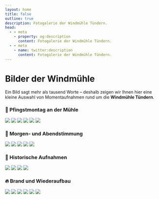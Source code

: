 ```yaml
---
layout: home
title: false
outline: true
description: Fotogalerie der Windmühle Tündern.
head:
  - - meta
    - property: og:description
      content: Fotogalerie der Windmühle Tündern.
  - - meta
    - name: twitter:description
      content: Fotogalerie der Windmühle Tündern.
---
```


# Bilder der Windmühle

Ein Bild sagt mehr als tausend Worte – deshalb zeigen wir Ihnen hier eine kleine Auswahl von Momentaufnahmen rund um die **Windmühle Tündern**.

### 🤝 Pfingstmontag an der Mühle

<div class="grid-gallery">
  <img src="/imgs/pfingstmontag/pfingstmontag3.jpeg" loading="lazy" class="grid-img" />
  <img src="/imgs/pfingstmontag/pfingstmontag1.jpeg" loading="lazy" class="grid-img" />
  <img src="/imgs/pfingstmontag/pfingstmontag2.jpeg" loading="lazy" class="grid-img" />
  <img src="/imgs/pfingstmontag/pfingstmontag4.jpeg" loading="lazy" class="grid-img" />
  <img src="/imgs/pfingstmontag/pfingstmontag5.jpeg" loading="lazy" class="grid-img" />
  <img src="/imgs/pfingstmontag/pfingstmontag6.jpeg" loading="lazy" class="grid-img" />
</div>

### 🌅 Morgen- und Abendstimmung

<div class="scroll-gallery">
  <img src="/imgs/bilder/windmill-1.jpeg" loading="lazy"  class="scroll-img" />
  <img src="/imgs/bilder/windmill-2.jpeg" loading="lazy"  class="scroll-img" />
  <img src="/imgs/bilder/windmill-6.jpeg" loading="lazy" class="scroll-img" />
  <img src="/imgs/bilder/windmill-4.jpeg" loading="lazy"  class="scroll-img" />
  <img src="/imgs/bilder/windmill-5.jpeg" loading="lazy" class="scroll-img" />
</div>

### 🧾 Historische Aufnahmen

<div class="scroll-gallery">
  <img src="/imgs/bilder/windmill-8.jpeg" loading="lazy"  class="scroll-img" />
  <img src="/imgs/bilder/windmill-13.jpeg" loading="lazy"  class="scroll-img" />
  <img src="/imgs/bilder/windmill-14.jpeg" loading="lazy" class="scroll-img" />
  <img src="/imgs/bilder/windmill-3.jpeg" loading="lazy"  class="scroll-img" />
</div>


### 🔥 Brand und Wiederaufbau

<div class="scroll-gallery">
  <img src="/imgs/bilder/windmill-11.jpeg" loading="lazy" class="scroll-img" />
  <img src="/imgs/bilder/windmill-12.jpeg" loading="lazy"  class="scroll-img" />
  <img src="/imgs/bilder/windmill-9.jpeg" loading="lazy" class="scroll-img" />
  <img src="/imgs/bilder/windmill-10.jpeg" loading="lazy"  class="scroll-img" />
  <img src="/imgs/bilder/windmill-15.jpeg" loading="lazy"  class="scroll-img" />
  <img src="/imgs/bilder/windmill-16.jpeg" loading="lazy"  class="scroll-img" />
</div>
